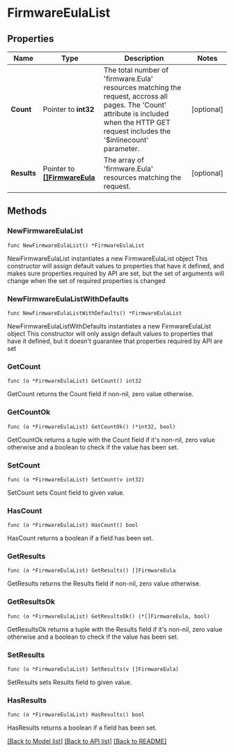 # FirmwareEulaList

## Properties

Name | Type | Description | Notes
------------ | ------------- | ------------- | -------------
**Count** | Pointer to **int32** | The total number of &#39;firmware.Eula&#39; resources matching the request, accross all pages. The &#39;Count&#39; attribute is included when the HTTP GET request includes the &#39;$inlinecount&#39; parameter. | [optional] 
**Results** | Pointer to [**[]FirmwareEula**](firmware.Eula.md) | The array of &#39;firmware.Eula&#39; resources matching the request. | [optional] 

## Methods

### NewFirmwareEulaList

`func NewFirmwareEulaList() *FirmwareEulaList`

NewFirmwareEulaList instantiates a new FirmwareEulaList object
This constructor will assign default values to properties that have it defined,
and makes sure properties required by API are set, but the set of arguments
will change when the set of required properties is changed

### NewFirmwareEulaListWithDefaults

`func NewFirmwareEulaListWithDefaults() *FirmwareEulaList`

NewFirmwareEulaListWithDefaults instantiates a new FirmwareEulaList object
This constructor will only assign default values to properties that have it defined,
but it doesn't guarantee that properties required by API are set

### GetCount

`func (o *FirmwareEulaList) GetCount() int32`

GetCount returns the Count field if non-nil, zero value otherwise.

### GetCountOk

`func (o *FirmwareEulaList) GetCountOk() (*int32, bool)`

GetCountOk returns a tuple with the Count field if it's non-nil, zero value otherwise
and a boolean to check if the value has been set.

### SetCount

`func (o *FirmwareEulaList) SetCount(v int32)`

SetCount sets Count field to given value.

### HasCount

`func (o *FirmwareEulaList) HasCount() bool`

HasCount returns a boolean if a field has been set.

### GetResults

`func (o *FirmwareEulaList) GetResults() []FirmwareEula`

GetResults returns the Results field if non-nil, zero value otherwise.

### GetResultsOk

`func (o *FirmwareEulaList) GetResultsOk() (*[]FirmwareEula, bool)`

GetResultsOk returns a tuple with the Results field if it's non-nil, zero value otherwise
and a boolean to check if the value has been set.

### SetResults

`func (o *FirmwareEulaList) SetResults(v []FirmwareEula)`

SetResults sets Results field to given value.

### HasResults

`func (o *FirmwareEulaList) HasResults() bool`

HasResults returns a boolean if a field has been set.


[[Back to Model list]](../README.md#documentation-for-models) [[Back to API list]](../README.md#documentation-for-api-endpoints) [[Back to README]](../README.md)


